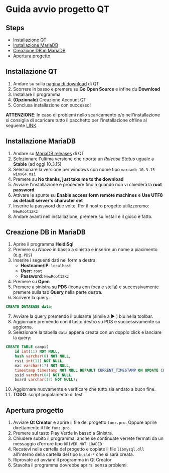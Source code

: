 # Guida avvio progetto QT
## Steps
- [Installazione QT](#installazione-qt)
- [Installazione MariaDB](#installazione-mariadb)
- [Creazione DB in MariaDB](#creazione-db-in-mariadb)
- [Apertura progetto](apertura-progetto)
## Installazione QT
1. Andare su sulla [pagina di download](https://www.qt.io/download) di QT
2. Scorrere in basso e premere su **Go Open Source** e infine du **Download**
3. Installare il programma
4. **(Opzionale)** Creazione Account QT
5. Conclusa installazione con successo!

**ATTENZIONE**: In caso di problemi nello scaricamento e/o nell'installazione si consiglia di scaricare tutto il pacchetto
per l'installazione offline al seguente [LINK](https://download.qt.io/static/mirrorlist/).

## Installazione MariaDB
1. Andare su [MariaDB releases](https://downloads.mariadb.org/mariadb/+releases/) di QT
2. Selezionare l'ultima versione che riporta un *Release Status* uguale a **Stable** (ad oggi 10.3.15)
3. Selezionare la versione per windows con nome tipo `mariadb-10.3.15-winx64.msi`
4. Premere su **No thanks, just take me to the download**
5. Avviare l'installazione e procedere fino a quando non vi chiederà la **root password**.
6. Attivare le spunte su **Enable access form remote machines** e **Use UTF8 as default server's character set**
7. Inserire la password due volte. Per il nostro progetto utilizzeremo: `NewRoot12Kz`
8. Andare avanti nell'installazione, premere su Install e il gioco è fatto.

## Creazione DB in MariaDB
1. Aprire il programma **HeidiSql**
2. Premere su *Nuovo* in basso a sinistra e inserire un nome a piacimento (e.g. `PDS`)
3. Inserire i seguenti dati nel form a destra:
    - **Hostname/IP**: `localhost`
    - **User**: `root`
    - **Password**: `NewRoot12Kz`
4. Premere su **Open**
5. Premere a sinistra su **PDS** (icona con foca e stella) e successivamente premere sulla tab **Query** nella parte destra.
6. Scrivere la query:
```sql
CREATE DATABASE data;
```
7. Avviare la query premendo il pulsante (simile a :arrow_forward: ) blu nella toolbar.
8. Aggiornare premendo con il tasto destro su PDS e successivamente su aggiorna.
9. Selezionare la tabella `data` appena creata con un doppio click e lanciare la query:
```sql
CREATE TABLE campi(
    id int(11) NOT NULL,
    hash varchar(8) NOT NULL,
    rssi int(11) NOT NULL,
    mac varchar(17) NOT NULL,
    timestamp timestamp NOT NULL DEFAULT CURRENT_TIMESTAMP ON UPDATE CURRENT_TIMESTAMP,
    ssid varchar(64) NOT NULL,
    board varchar(17) NOT NULL);
```
10. Aggiornare nuovamente e verificare che tutto sia andato a buon fine.
11. **TODO**: script popolamento di test

## Apertura progetto
1. Avviare **Qt Creator** e aprire il file del progetto `funz.pro`. Oppure aprire direttamente il file `funz.pro`.
2. Premere sul tasto Play Verde in basso a Sinistra.
3. Chiudere subito il programma, anche se continuate verrete fermati da un messaggio d'errore tipo `DRIVER NOT LOADED`
4. Recatevi nella cartella del progetto e copiate il file `libmysql.dll` all'interno della cartella del tipo `build-*` che si sarà creata.
5. Riprovate ad avviare il programma in Qt Creator
6. Stavolta il programma dovrebbe aprirsi senza problemi.

